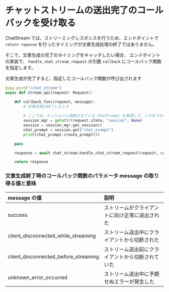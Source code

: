 # チャットストリームの送出完了のコールバックを受け取る

ChatStream では、ストリーミングレスポンスを行うため、エンドポイントで `return reponse` を行ったタイミングが文章生成処理の終了ではありません。

そこで、文章生成の完了のタイミングをキャッチしたい場合、
エンドポイントの実装で、 `handle_chat_stream_request` の引数 `callback` にコールバック関数を指定します。

文章生成が完了すると、指定したコールバック関数が呼び出されます

```python
@app.post("/chat_stream")
async def stream_api(request: Request):

    def callback_func(request, message):
        # 文章生成が終了したとき
        
        # ここでは、セッションに格納されている ChatPrompt を取得して、これまでの会話履歴をもとにプロンプトを生成する例
        session_mgr = getattr(request.state, "session", None)
        session = session_mgr.get_session()
        chat_prompt = session.get("chat_prompt")
        print(chat_prompt.create_prompt())

    pass

    response = await chat_stream.handle_chat_stream_request(request, callback=callback_func)

    return response
```

### 文章生成終了時のコールバック関数のパラメータ message の取り得る値と意味

|message の値|説明|
|:----|:----|
|success|ストリームがクライアントに向け正常に送出された|
|client_disconnected_while_streaming|ストリーム送出中にクライアントから切断された|
|client_disconnected_before_streaming|ストリーム送出前にクライアントから切断されていた|
|unknown_error_occurred|ストリーム送出中に予期せぬエラーが発生した|
